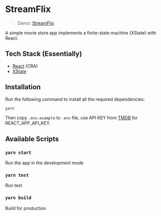 # StreamFlix

> Demo: [StreamFlix](https://streamflix.vercel.app/)

A simple movie store app implements a finite-state machine (XState) with React.

## Tech Stack (Essentially)

- [React](https://reactjs.org/) (CRA)
- [XState](https://xstate.js.org/)

## Installation

Run the following command to install all the required dependencies:

```bash
yarn
```

Then copy `.env.example` to `.env` file, use API KEY from [TMDB](https://www.themoviedb.org/) for REACT_APP_API_KEY.

## Available Scripts

### `yarn start`

Run the app in the development mode

### `yarn test`

Run test

### `yarn build`

Build for production
